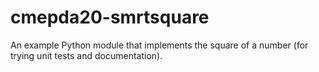 # cmepda20-smrtsquare
An example Python module that implements the square of a number (for trying unit tests and documentation).
